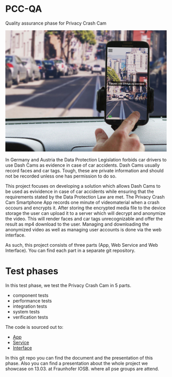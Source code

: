 # PCC-QA
Quality assurance phase for Privacy Crash Cam

<p align="left">
  <img src="Portrait_camera_view_car.jpg"/>
</p>

<p>In Germany and Austria the Data Protection Legislation forbids car drivers to use Dash Cams as evidence in case of car accidents. Dash Cams usually record faces and car tags. Tough, these are private information and should not be recorded unless one has permission to do so.</p>
<p>This project focuses on developing a solution which allows Dash Cams to be used as evividence in case of car accidents while ensuring that the requirements stated by the Data Protection Law are met. The Privacy Crash Cam Smartphone App records one minute of videomaterial when a crash occours and encrypts it. After storing the encrypted media file to the device storage the user can upload it to a server which will decrypt and anonymize the video. This will render faces and car tags unrecognizable and offer the result as mp4 download to the user. Managing and downloading the anonymized video as well as managing user accounts is done via the web interface.</p>
<p>As such, this project consists of three parts (App, Web Service and Web Interface). You can find each part in a separate git repository.</p>

Test phases
===========

<p>In this test phase, we test the Privacy Crash Cam in 5 parts.</p>

<ul>
  <li>component tests</li>
  <li>performance tests</li>
  <li>integration tests</li>
  <li>system tests</li>
  <li>verification tests</li>
</ul>

<p>The code is sourced out to:</p>
<ul>
  <li><a href="https://github.com/cCirclEe/pcc-imp-app">App</a></li>
  <li><a href="https://github.com/cCirclEe/pcc-imp-webservice">Service</a></li>
  <li><a href="https://github.com/cCirclEe/pcc-imp-webinterface">Interface</a></li>
</ul>
<p> In this git repo you can find the document and the presentation of this phase.
Also you can find a presentation about the whole project we showcase on 13.03. at Fraunhofer IOSB. where all pse groups are attend.<p>
